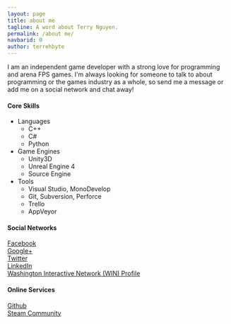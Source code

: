 ```yaml
---
layout: page
title: about me
tagline: A word about Terry Nguyen.
permalink: /about me/
navbarid: 0
author: terrehbyte
---
```


I am an independent game developer with a strong love for programming and arena FPS games. I'm always looking for someone to talk to about programming or the games industry as a whole, so send me a message or add me on a social network and chat away!

#### Core Skills  
- Languages  
  - C++  
  - C#  
  - Python  
- Game Engines  
  - Unity3D  
  - Unreal Engine 4  
  - Source Engine  
- Tools  
  - Visual Studio, MonoDevelop  
  - Git, Subversion, Perforce  
  - Trello  
  - AppVeyor  

#### Social Networks
[Facebook](https://www.facebook.com/terreh)  
[Google+](https://plus.google.com/101891926441890674534/)  
[Twitter](http://twitter.com/terrehbyte)  
[LinkedIn](http://www.linkedin.com/in/terrehbyte)  
[Washington Interactive Network (WIN) Profile](http://jobs.washingtoninteractivenetwork.org/profiles/fafa6506-9c1a-4270-a67d-eb12b809d5a2)  

#### Online Services
[Github](https://github.com/terrehbyte)  
[Steam Community](http://steamcommunity.com/id/terrehbyte)  
